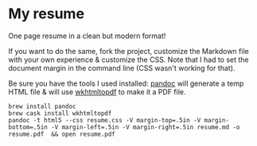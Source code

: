 # My resume
One page resume in a clean but modern format!

If you want to do the same, fork the project, customize the Markdown file with your own experience & customize the CSS. Note that I had to set the document margin in the command line (CSS wasn't working for that).

Be sure you have the tools I used installed: [pandoc](https://pandoc.org/) will generate a temp HTML file & will use [wkhtmltopdf](https://wkhtmltopdf.org/) to make it a PDF file.
```
brew install pandoc
brew cask install wkhtmltopdf
pandoc -t html5 --css resume.css -V margin-top=.5in -V margin-bottom=.5in -V margin-left=.5in -V margin-right=.5in resume.md -o resume.pdf  && open resume.pdf
```